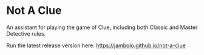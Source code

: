 # Not A Clue
An assistant for playing the game of Clue, including both Classic and Master Detective rules.

Run the latest release version here: https://jambolo.github.io/not-a-clue
